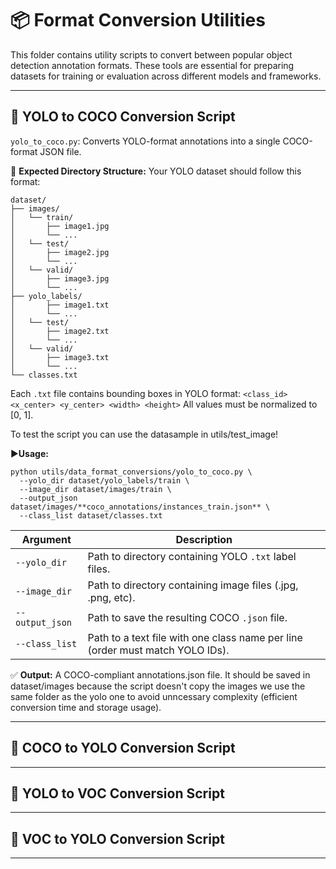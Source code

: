 # 📦 Format Conversion Utilities
This folder contains utility scripts to convert between popular object detection annotation formats. These tools are essential for preparing datasets for training or evaluation across different models and frameworks.

-------------------------------------------------------------------------------------------

## 📄 YOLO to COCO Conversion Script
 
 `yolo_to_coco.py`: Converts YOLO-format annotations into a single COCO-format JSON file.

📂 **Expected Directory Structure:** Your YOLO dataset should follow this format:
```
dataset/
├── images/
│   └── train/
│       ├── image1.jpg
│       └── ...
│   └── test/
│       ├── image2.jpg
│       └── ...
│   └── valid/
│       ├── image3.jpg
│       └── ...
├── yolo_labels/
│       ├── image1.txt
│       └── ...
│   └── test/
│       ├── image2.txt
│       └── ...
│   └── valid/
│       ├── image3.txt
│       └── ...
└── classes.txt
```
Each `.txt` file contains bounding boxes in YOLO format:
`<class_id> <x_center> <y_center> <width> <height>`
All values must be normalized to [0, 1].

To test the script you can use the datasample in utils/test_image!

▶️**Usage:**
```
python utils/data_format_conversions/yolo_to_coco.py \
  --yolo_dir dataset/yolo_labels/train \
  --image_dir dataset/images/train \
  --output_json dataset/images/**coco_annotations/instances_train.json** \
  --class_list dataset/classes.txt
```
| Argument        | Description                                                                   |
| --------------- | ----------------------------------------------------------------------------- |
| `--yolo_dir`    | Path to directory containing YOLO `.txt` label files.                         |
| `--image_dir`   | Path to directory containing image files (.jpg, .png, etc).                   |
| `--output_json` | Path to save the resulting COCO `.json` file.                                 |
| `--class_list`  | Path to a text file with one class name per line (order must match YOLO IDs). |

✅ **Output:**
A COCO-compliant annotations.json file. It should be saved in dataset/images because the script doesn't copy the images we use the same folder as the yolo one to avoid unncessary complexity (efficient conversion time and storage usage).

-------------------------------------------------------------------------------------------

## 📄 COCO to YOLO Conversion Script

-------------------------------------------------------------------------------------------

## 📄 YOLO to VOC Conversion Script

-------------------------------------------------------------------------------------------

## 📄 VOC to YOLO Conversion Script

-------------------------------------------------------------------------------------------
